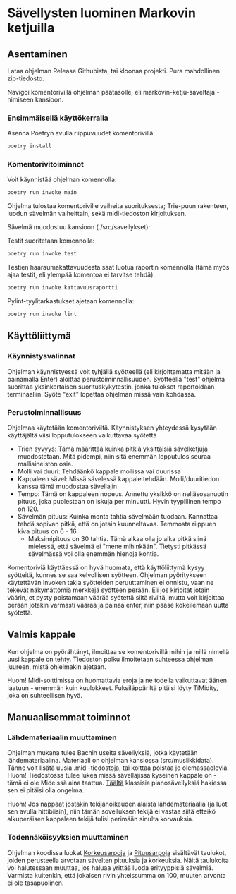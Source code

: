 # Sävellysten luominen Markovin ketjuilla

## Asentaminen

Lataa ohjelman Release Githubista, tai kloonaa projekti. Pura mahdollinen zip-tiedosto.

Navigoi komentorivillä ohjelman päätasolle, eli markovin-ketju-saveltaja -nimiseen kansioon.

### Ensimmäisellä käyttökerralla

Asenna Poetryn avulla riippuvuudet komentorivillä:
```bash
poetry install
```

### Komentorivitoiminnot

Voit käynnistää ohjelman komennolla:
```bash
poetry run invoke main
```
Ohjelma tulostaa komentoriville vaiheita suorituksesta; Trie-puun rakenteen, luodun sävelmän vaiheittain, sekä midi-tiedoston kirjoituksen.

Sävelmä muodostuu kansioon (./src/savellykset):


Testit suoritetaan komennolla:

```bash
poetry run invoke test
```

Testien haaraumakattavuudesta saat luotua raportin komennolla (tämä myös ajaa testit, eli ylempää komentoa ei tarvitse tehdä):

```bash
poetry run invoke kattavuusraportti
```

Pylint-tyylitarkastukset ajetaan komennolla:

```bash
poetry run invoke lint
```

## Käyttöliittymä

### Käynnistysvalinnat

Ohjelman käynnistyessä voit tyhjällä syötteellä (eli kirjoittamatta mitään ja painamalla Enter) aloittaa perustoiminnallisuuden. Syötteellä "test" ohjelma suorittaa yksinkertaisen suorituskykytestin, jonka tulokset raportoidaan terminaaliin. Syöte "exit" lopettaa ohjelman missä vain kohdassa.

### Perustoiminnallisuus

Ohjelmaa käytetään komentoriviltä. Käynnistyksen yhteydessä kysytään käyttäjältä viisi lopputulokseen vaikuttavaa syötettä
- Trien syvyys: Tämä määrittää kuinka pitkiä yksittäisiä sävelketjuja muodostetaan. Mitä pidempi, niin sitä enemmän lopputulos seuraa malliaineiston osia.
- Molli vai duuri: Tehdäänkö kappale mollissa vai duurissa
- Kappaleen sävel: Missä sävelessä kappale tehdään. Molli/duuritiedon kanssa tämä muodostaa sävellajin
- Tempo: Tämä on kappaleen nopeus. Annettu yksikkö on neljäsosanuotin pituus, joka puolestaan on iskuja per minuutti. Hyvin tyypillinen tempo on 120.
- Sävelmän pituus: Kuinka monta tahtia sävelmään tuodaan. Kannattaa tehdä sopivan pitkä, että on jotain kuunneltavaa. Temmosta riippuen kiva pituus on 6 - 16.
   - Maksimipituus on 30 tahtia. Tämä alkaa olla jo aika pitkä siinä mielessä, että sävelmä ei "mene mihinkään". Tietysti pitkässä sävelmässä voi olla enemmän hienoja kohtia.

Komentoriviä käyttäessä on hyvä huomata, että käyttöliittymä kysyy syötteitä, kunnes se saa kelvollisen syötteen. Ohjelman pyöritykseen käytettävän Invoken takia syötteiden peruuttaminen ei onnistu, vaan ne tekevät näkymättömiä merkkejä syötteen perään. Eli jos kirjoitat jotain väärin, et pysty poistamaan väärää syötettä siltä riviltä, mutta voit kirjoittaa perään jotakin varmasti väärää ja painaa enter, niin pääse kokeilemaan uutta syötettä.

## Valmis kappale

Kun ohjelma on pyörähtänyt, ilmoittaa se komentorivillä mihin ja millä nimellä uusi kappale on tehty. Tiedoston polku ilmoitetaan suhteessa ohjelman juureen, mistä ohjelmakin ajetaan.

Huom! Midi-soittimissa on huomattavia eroja ja ne todella vaikuttavat äänen laatuun - enemmän kuin kuulokkeet. Fuksiläppäriltä pitäisi löyty TiMidity, joka on suhteellisen hyvä.

## Manuaalisemmat toiminnot

### Lähdemateriaalin muuttaminen

Ohjelman mukana tulee Bachin useita sävellyksiä, jotka käytetään lähdemateriaalina. Materiaali on ohjelman kansiossa (src/musiikkidata). Tänne voit lisätä uusia .mid -tiedostoja, tai koittaa poistaa jo olemassaolevia. Huom! Tiedostossa tulee lukea missä sävellajissa kyseinen kappale on - tämä ei ole Mideissä aina taattua. [Täältä](https://www.mutopiaproject.org/) klassisia pianosävellyksiä hakiessa sen ei pitäisi olla ongelma.

Huom! Jos nappaat jostakin tekijänoikeuden alaista lähdemateriaalia (ja luot sen avulla hittibiisin), niin tämän sovelluksen tekijä ei vastaa siitä etteikö alkuperäisen kappaleen tekijä tulisi perimään sinulta korvauksia.

### Todennäköisyyksien muuttaminen

Ohjelman koodissa luokat [Korkeusarpoja](src/markovin_ketjut/korkeusarpoja.py) ja [Pituusarpoja](src/markovin_ketjut/pituusarpoja.py) sisältävät taulukot, joiden perusteella arvotaan sävelten pituuksia ja korkeuksia. Näitä taulukoita voi halutessaan muuttaa, jos haluaa yrittää luoda erityyppisiä sävelmiä. Varmista kuitenkin, että jokaisen rivin yhteissumma on 100, muuten arvonta ei ole tasapuolinen.
